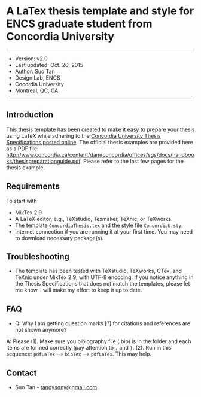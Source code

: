 # A LaTex thesis template and style for ENCS graduate student from Concordia University
----------------------------------------------
* Version: v2.0
* Last updated:	Oct. 20, 2015
* Author: Suo Tan
* Design Lab, ENCS
* Cocordia University
* Montreal, QC, CA
----------------------------------------------

## Introduction
 This thesis template has been created to make it easy to prepare your thesis using LaTeX while adhering to the [Concordia University Thesis Specifications posted online](https://www.concordia.ca/artsci/english/programs/graduate/english-ma/thesis-deadlines-formatting.html#format). The official thesis examples are provided here as a PDF file: http://www.concordia.ca/content/dam/concordia/offices/sgs/docs/handbooks/thesispreparationguide.pdf. Please refer to the last few pages for the thesis example.

## Requirements
 To start with
  * MikTex 2.9
  * A LaTeX editor, e.g., TeXstudio, Texmaker, TeXnic, or TeXworks.
  * The template `ConcordiaThesis.tex` and the style file `ConcordiaU.sty`.
  * Internet connection if you are running it at your first time. You may need to download necessary package(s).

## Troubleshooting
  * The template has been tested with TeXstudio, TeXworks, CTex, and TeXnic under MikTex 2.9, with UTF-8 encoding. If you notice anything in the Thesis Specifications that does not match the templates, please let me know. I will make my effort to keep it up to date.           

## FAQ
 * Q: Why I am getting question marks [?] for citations and references are not shown anymore?  

 A: Please (1). Make sure you bibiography file (.bib) is in the folder and each items are formed correctly (pay attention to `,` and `}`. (2). Run in this sequence: `pdfLaTex` -->  `bibTex` --> `pdfLaTex`.  This may help.

## Contact
* Suo Tan - [tandysony@gmail.com](tandysony@gmail.com)
